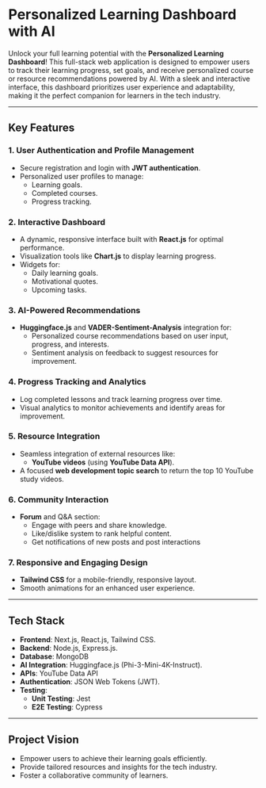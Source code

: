 # **Personalized Learning Dashboard with AI**

Unlock your full learning potential with the **Personalized Learning Dashboard**! This full-stack web application is designed to empower users to track their learning progress, set goals, and receive personalized course or resource recommendations powered by AI. With a sleek and interactive interface, this dashboard prioritizes user experience and adaptability, making it the perfect companion for learners in the tech industry.

---

## **Key Features**

### 1. **User Authentication and Profile Management**
- Secure registration and login with **JWT authentication**.
- Personalized user profiles to manage:
  - Learning goals.
  - Completed courses.
  - Progress tracking.

### 2. **Interactive Dashboard**
- A dynamic, responsive interface built with **React.js** for optimal performance.
- Visualization tools like **Chart.js** to display learning progress.
- Widgets for:
  - Daily learning goals.
  - Motivational quotes.
  - Upcoming tasks.

### 3. **AI-Powered Recommendations**
- **Huggingface.js** and **VADER-Sentiment-Analysis** integration for:
  - Personalized course recommendations based on user input, progress, and interests.
  - Sentiment analysis on feedback to suggest resources for improvement.

### 4. **Progress Tracking and Analytics**
- Log completed lessons and track learning progress over time.
- Visual analytics to monitor achievements and identify areas for improvement.

### 5. **Resource Integration**
- Seamless integration of external resources like:
  - **YouTube videos** (using **YouTube Data API**).
- A focused **web development topic search** to return the top 10 YouTube study videos.

### 6. **Community Interaction**
- **Forum** and Q&A section:
  - Engage with peers and share knowledge.
  - Like/dislike system to rank helpful content.
  - Get notifications of new posts and post interactions

### 7. **Responsive and Engaging Design**
- **Tailwind CSS** for a mobile-friendly, responsive layout.
- Smooth animations for an enhanced user experience.

---

## **Tech Stack**
- **Frontend**: Next.js, React.js, Tailwind CSS.
- **Backend**: Node.js, Express.js.
- **Database**: MongoDB 
- **AI Integration**: Huggingface.js (Phi-3-Mini-4K-Instruct). 
- **APIs**: YouTube Data API
- **Authentication**: JSON Web Tokens (JWT).
- **Testing**: 
  - **Unit Testing**: Jest
  - **E2E Testing**: Cypress

---

## **Project Vision**
- Empower users to achieve their learning goals efficiently.
- Provide tailored resources and insights for the tech industry.
- Foster a collaborative community of learners.